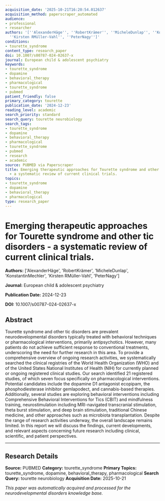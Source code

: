 ```yaml
---
acquisition_date: '2025-10-21T16:20:54.012637'
acquisition_method: paperscraper_automated
audience:
- professional
- researcher
authors: '[''AlexanderHäge'', ''RobertKrämer'', ''MicheleDunlap'', ''KonstantinMechler'',
  ''Kirsten RMüller-Vahl'', ''PeterNagy'']'
conditions:
- tourette_syndrome
content_type: research_paper
doi: 10.1007/s00787-024-02637-x
journal: European child & adolescent psychiatry
keywords:
- tourette_syndrome
- dopamine
- behavioral_therapy
- pharmacological
- tourette_syndrome
- pubmed
patient_friendly: false
primary_category: tourette
publication_date: '2024-12-23'
reading_level: academic
search_priority: standard
search_query: tourette neurobiology
search_tags:
- tourette_syndrome
- dopamine
- behavioral_therapy
- pharmacological
- tourette_syndrome
- pubmed
- research
- academic
source: PUBMED via Paperscraper
title: Emerging therapeutic approaches for Tourette syndrome and other tic disorders
  - a systematic review of current clinical trials.
topics:
- tourette_syndrome
- dopamine
- behavioral_therapy
- pharmacological
type: research_paper
---
```


# Emerging therapeutic approaches for Tourette syndrome and other tic disorders - a systematic review of current clinical trials.

**Authors:** ['AlexanderHäge', 'RobertKrämer', 'MicheleDunlap', 'KonstantinMechler', 'Kirsten RMüller-Vahl', 'PeterNagy']

**Journal:** European child & adolescent psychiatry

**Publication Date:** 2024-12-23

**DOI:** 10.1007/s00787-024-02637-x

## Abstract

Tourette syndrome and other tic disorders are prevalent neurodevelopmental disorders typically treated with behavioral techniques or pharmacological interventions, primarily antipsychotics. However, many patients do not achieve sufficient response to conventional treatments, underscoring the need for further research in this area. To provide a comprehensive overview of ongoing research activities, we systematically searched the clinical registries of the World Health Organization (WHO) and of the United States National Institutes of Health (NIH) for currently planned or ongoing registered clinical studies. Our search identified 21 registered studies, of which seven focus specifically on pharmacological interventions. Potential candidates include the dopamine D1 antagonist ecopipam, the phosphodiesterase inhibitor gemlapodect, and cannabis-based therapies. Additionally, several studies are exploring behavioral interventions including Comprehensive Behavioral Interventions for Tics (CBIT) and mindfulness training, neurostimulation including MRI-navigated transcranial stimulation, theta burst stimulation, and deep brain stimulation, traditional Chinese medicine, and other approaches such as microbiota transplantation. Despite the range of research activities underway, the overall landscape remains limited. In this report we will discuss the findings, current developments, and relevant aspects concerning future research including clinical, scientific, and patient perspectives.

---

## Research Details

**Source:** PUBMED
**Category:** tourette_syndrome
**Primary Topics:** tourette_syndrome, dopamine, behavioral_therapy, pharmacological
**Search Query:** tourette neurobiology
**Acquisition Date:** 2025-10-21

*This paper was automatically acquired and processed for the neurodevelopmental disorders knowledge base.*

